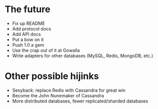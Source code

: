 <!SLIDE bullets incremental>
# The future

- Fix up README
- Add protocol docs
- Add API docs
- Put a bow on it
- Push 1.0 a gem
- Use the crap out of it at Gowalla
- Write adapters for other databases (MySQL, Redis, MongoDB, etc.)

<!SLIDE bullets>
# Other possible hijinks

- Sexyback: replace Redis with Cassandra for great win
- Become the John Nunemaker of Cassandra
- More distributed databases, fewer replicated/sharded databases
